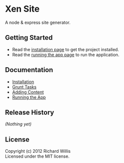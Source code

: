 # Xen Site

A node & express site generator.

## Getting Started
* Read the [installation page](https://github.com/badsyntax/xen/wiki/Installation) to get the project installed.
* Read the [running the app page](https://github.com/badsyntax/xen/wiki/Runnng-the-App) to run the application.

## Documentation
* [Installation](https://github.com/badsyntax/xen/wiki/Installation)
* [Grunt Tasks](https://github.com/badsyntax/xen/wiki/Grunt-Tasks)
* [Adding Content](https://github.com/badsyntax/xen/wiki/Adding-Content)
* [Running the App](https://github.com/badsyntax/xen/wiki/Runnng-the-App)

## Release History
_(Nothing yet)_

## License
Copyright (c) 2012 Richard Willis  
Licensed under the MIT license.

